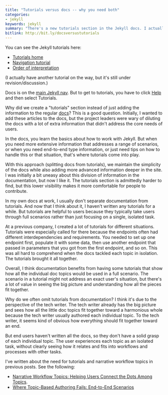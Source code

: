 ```yaml
---
title: "Tutorials versus docs -- why you need both"
categories:
- jekyll
keywords: jekyll
summary: "There's a new tutorials section in the Jekyll docs. I actually added this new section and contributed a couple of tutorials there. I initially did this because I wanted to become more familiar with github workflows with open source projects, but I also just like playing around with Jekyll. In adding tutorials, we decided to distinguish tutorials from docs on the site. This division between tutorials and documentation is an interesting one. Most documentation could benefit from including more tutorials because tutorials help connect the dots in how you use the various doc topics together."
bitlink: http://bit.ly/docsversustutorials
---
```


You can see the Jekyll tutorials here:

* [Tutorials home](http://jekyllrb.com/tutorials/home/)
* [Navigation tutorial](http://jekyllrb.com/tutorials/navigation/)
* [Order of interpretation](http://jekyllrb.com/tutorials/orderofinterpretation/)

(I actually have another tutorial on the way, but it's still under revision/discussion.)

Docs is on the [main Jekyll nav](http://jekyllrb.com/). But to get to tutorials, you have to click [Help](http://jekyllrb.com/help/) and then select Tutorials.

Why did we create a "tutorials" section instead of just adding the information to the regular [docs](http://jekyllrb.com/docs/home/)? This is a good question. Initially, I wanted to add these articles to the docs, but the project leaders were wary of diluting the docs with a lot of extra information that didn't address the core needs of users.

In the docs, you learn the basics about how to work with Jekyll. But when you need more extensive information that addresses a range of scenarios, or when you need end-to-end type information, or just need tips on how to handle this or that situation, that's where tutorials come into play.

With this approach (splitting docs from tutorials), we maintain the simplicity of the docs while also adding more advanced information deeper in the site. I was initially a bit uneasy about this division of information in the documentation, but now I like it. The tutorials section is admittedly harder to find, but this lower visibility makes it more comfortable for people to contribute.

In my own docs at work, I usually don't separate documentation from tutorials. And now that I think about it, I haven't written any tutorials for a while. But tutorials are helpful to users because they typically take users through full scenarios rather than just focusing on a single, isolated task.

At a previous company, I created a lot of tutorials for different situations. Tutorials were especially called for there because the endpoints often had different interdependencies and requirements. You needed to set up one endpoint first, populate it with some data, then use another endpoint that passed in parameters that you got from the first endpoint, and so on. This was all hard to comprehend when the docs tackled each topic in isolation. The tutorials brought it all together.

Overall, I think documentation benefits from having some tutorials that show how all the individual doc topics would be used in a full scenario. The scenario in a tutorial might not address an exact user's situation, but there's a lot of value in seeing the big picture and understanding how all the pieces fit together.

Why do we often omit tutorials from documentation? I think it's due to the perspective of the tech writer. The tech writer already has the big picture and sees how all the little doc topics fit together toward a harmonious whole because the tech writer usually authored each individual topic. To the tech writer, it seems kind of obvious how everything should fit together toward an end.

But end users haven't written all the docs, so they don't have a solid grasp of each individual topic. The user experiences each topic as an isolated task, without clearly seeing how it relates and fits into workflows and processes with other tasks.

I've written about the need for tutorials and narrative workflow topics in previous posts. See the following:

* [Narrative Workflow Topics: Helping Users Connect the Dots Among Topics](https://idratherbewriting.com/2013/09/12/narrative-workflow-topics-helping-users-connect-the-dots-among-topics/).
* [Where Topic-Based Authoring Fails: End-to-End Scenarios](https://idratherbewriting.com/2011/05/25/where-topic-based-authoring-fails/)
